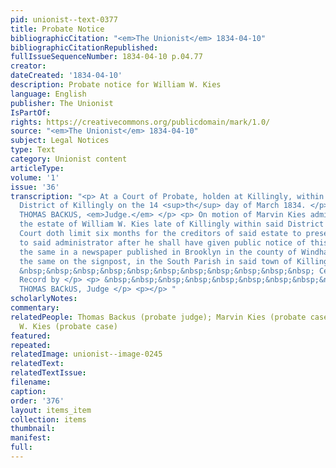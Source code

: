 ```yaml
---
pid: unionist--text-0377
title: Probate Notice
bibliographicCitation: "<em>The Unionist</em> 1834-04-10"
bibliographicCitationRepublished: 
fullIssueSequenceNumber: 1834-04-10 p.04.77
creator: 
dateCreated: '1834-04-10'
description: Probate notice for William W. Kies
language: English
publisher: The Unionist
IsPartOf: 
rights: https://creativecommons.org/publicdomain/mark/1.0/
source: "<em>The Unionist</em> 1834-04-10"
subject: Legal Notices
type: Text
category: Unionist content
articleType: 
volume: '1'
issue: '36'
transcription: "<p> At a Court of Probate, holden at Killingly, within and for the
  District of Killingly on the 14 <sup>th</sup> day of March 1834. </p> <p> Present,
  THOMAS BACKUS, <em>Judge.</em> </p> <p> On motion of Marvin Kies administrator on
  the estate of William W. Kies late of Killingly within said District deceased this
  Court doth limit six months for the creditors of said estate to present their claims
  to said administrator after he shall have given public notice of this order by publishing
  the same in a newspaper published in Brooklyn in the county of Windham and by posting
  the same on the signpost, in the South Parish in said town of Killingly. </p> <p>
  &nbsp;&nbsp;&nbsp;&nbsp;&nbsp;&nbsp;&nbsp;&nbsp;&nbsp;&nbsp;&nbsp; Certified from
  Record by </p> <p> &nbsp;&nbsp;&nbsp;&nbsp;&nbsp;&nbsp;&nbsp;&nbsp;&nbsp;&nbsp;&nbsp;&nbsp;&nbsp;&nbsp;&nbsp;&nbsp;&nbsp;&nbsp;&nbsp;&nbsp;&nbsp;&nbsp;&nbsp;
  THOMAS BACkUS, Judge </p> <p></p> "
scholarlyNotes: 
commentary: 
relatedPeople: Thomas Backus (probate judge); Marvin Kies (probate case); William
  W. Kies (probate case)
featured: 
repeated: 
relatedImage: unionist--image-0245
relatedText: 
relatedTextIssue: 
filename: 
caption: 
order: '376'
layout: items_item
collection: items
thumbnail: 
manifest: 
full: 
---
```

